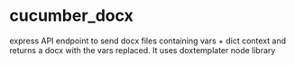 # cucumber_docx
express API endpoint to send docx files containing vars + dict context and returns a docx with the vars replaced. It uses doxtemplater node library

